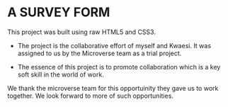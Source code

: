 # A SURVEY FORM

This project was built using raw HTML5 and CSS3.

* The project is the collaborative effort of myself and Kwaesi. It was assigned to us by the Microverse team as a trial project. 

* The essence of this project is to promote collaboration which is a key soft skill in the world of work. 

We thank the microverse team for this opportuinity they gave us to work together. We look forward to more of such opportunities.

